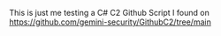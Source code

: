 This is just me testing a C# C2 Github Script I found on https://github.com/gemini-security/GithubC2/tree/main
